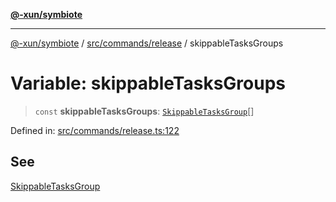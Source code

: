 [**@-xun/symbiote**](../../../../README.md)

***

[@-xun/symbiote](../../../../README.md) / [src/commands/release](../README.md) / skippableTasksGroups

# Variable: skippableTasksGroups

> `const` **skippableTasksGroups**: [`SkippableTasksGroup`](../enumerations/SkippableTasksGroup.md)[]

Defined in: [src/commands/release.ts:122](https://github.com/Xunnamius/symbiote/blob/48c46d37ea3b78fc8beb9f4e201920c2bff28719/src/commands/release.ts#L122)

## See

[SkippableTasksGroup](../enumerations/SkippableTasksGroup.md)
